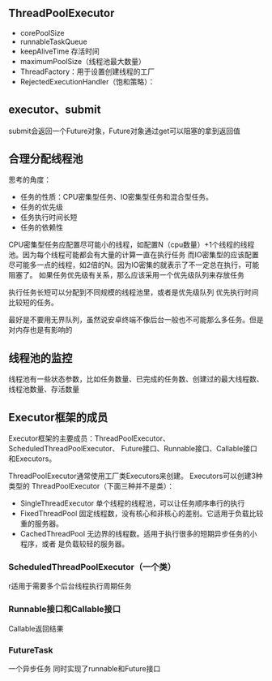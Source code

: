 ## ThreadPoolExecutor
- corePoolSize
- runnableTaskQueue 
- keepAliveTime 存活时间
- maximumPoolSize（线程池最大数量）
- ThreadFactory：用于设置创建线程的工厂
- RejectedExecutionHandler（饱和策略）：

## executor、submit
submit会返回一个Future对象，Future对象通过get可以阻塞的拿到返回值


## 合理分配线程池

思考的角度：
- 任务的性质：CPU密集型任务、IO密集型任务和混合型任务。
- 任务的优先级
- 任务执行时间长短
-  任务的依赖性

CPU密集型任务应配置尽可能小的线程，如配置N（cpu数量）+1个线程的线程池。因为每个线程可能都会有大量的计算一直在执行任务
而IO密集型的应该配置尽可能多一点的线程，如2倍的N。因为IO密集的就表示了不一定总在执行，可能阻塞了。
如果任务优先级有关系，那么应该采用一个优先级队列来存放任务

执行任务长短可以分配到不同规模的线程池里，或者是优先级队列 优先执行时间比较短的任务。

最好是不要用无界队列，虽然说安卓终端不像后台一般也不可能那么多任务。但是对内存也是有影响的

## 线程池的监控
线程池有一些状态参数，比如任务数量、已完成的任务数、创建过的最大线程数、线程池数量、存活数量


## Executor框架的成员
Executor框架的主要成员：ThreadPoolExecutor、ScheduledThreadPoolExecutor、
 Future接口、Runnable接口、Callable接口和Executors。
 
 ThreadPoolExecutor通常使用工厂类Executors来创建。
 Executors可以创建3种类型的 ThreadPoolExecutor（下面三种并不是类）：
 - SingleThreadExecutor 单个线程的线程池，可以让任务顺序串行的执行
 - FixedThreadPool 固定线程数，没有核心和非核心的差别。它适用于负载比较重的服务器。
 - CachedThreadPool 无边界的线程数。适用于执行很多的短期异步任务的小程序，或者 是负载较轻的服务器。
 
### ScheduledThreadPoolExecutor（一个类）
r适用于需要多个后台线程执行周期任务

### Runnable接口和Callable接口
Callable返回结果

### FutureTask
一个异步任务 同时实现了runnable和Future接口

